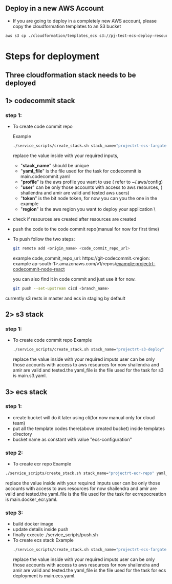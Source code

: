 ## Deploy in a new AWS Account

- If you are going to deploy in a completely new AWS account, please copy the cloudformation templates to an S3 bucket

```bash
aws s3 cp ./cloudformation/templates_ecs s3://pj-test-ecs-deploy-resources-bucket/templates --recursive
```

# Steps for deployment

## Three cloudformation stack needs to be deployed

<!-- ## Common Steps

- ./service_scripts/create_stack.sh shailendra-s3-deploy-ecs main.ecs.yaml 7b76e084-98d0-4cf6-852b-50aabea4e593(where the three parameters are stackname, yamlConfigFile, bitToken) -->

## 1> codecommit stack

### step 1:

- To create code commit repo

  Example

  ```bash
  ./service_scripts/create_stack.sh stack_name="projectrt-ecs-fargate-deploy" yaml_file="main.codecommit.yaml" profile="default" user="shailendra" token="7b76e084-98d0-4cf6-852b-50aabea4e593" region="ap-south-1"
  ```

  replace the value inside with your required inputs,

  - "**stack_name**" should be unique
  - "**yaml_file**" is the file used for the task for codecommit is main.codecommit.yaml
  - "**profile**" is the aws profile you want to use ( refer to ~/.aws/config)
  - "**user**" can be only those accounts with access to aws resources, ( shailendra and amir are valid and tested aws users)
  - "**token**" is the bit node token, for now you can you the one in the example
  - "**region**" is the aws region you want to deploy your application
    \

* check if resources are created after resources are created
* push the code to the code commit repo(manual for now for first time)
* To push follow the two steps:

  ```bash
  git remote add <origin_name> <code_commit_repo_url>
  ```

  example
  code_commit_repo_url: https://git-codecommit.<region: example ap-south-1>.amazonaws.com/v1/repos/<example:projectrt-codecommit-node-react>

  you can also find it in code commit and just use it for now.

  ```bash
  git push --set-upstream cicd <branch_name>
  ```

currently s3 rests in master and ecs in staging by default

## 2> s3 stack

### step 1:

- To create code commit repo
  Example

  ```bash
  ./service_scripts/create_stack.sh stack_name="projectrt-s3-deploy" yaml_file="main.s3.yaml" profile="default" user="shailendra" token="7b76e084-98d0-4cf6-852b-50aabea4e593" region="ap-south-1"
  ```

  replace the value inside with your required imputs user can be only those accounts with access to aws resources for now shailendra and amir are valid and tested.the yaml_file is the file used for the task for s3 is main.s3.yaml.

## 3> ecs stack

### step 1:

- create bucket will do it later using cli(for now manual only for cloud team)
- put all the template codes there(above created bucket) inside templates directory
- bucket name as constant with value "ecs-configuration"

### step 2:

- To create ecr repo
  Example

```bash
./service_scripts/create_stack.sh stack_name="projectrt-ecr-repo" yaml_file="main.docker_ecr.yaml" profile="default" user="shailendra" token="7b76e084-98d0-4cf6-852b-50aabea4e593" region="ap-south-1"
```

replace the value inside with your required imputs user can be only those accounts with access to aws resources for now shailendra and amir are valid and tested.the yaml_file is the file used for the task for ecrrepocreation is main.docker_ecr.yaml.

### step 3:

- build docker image
- update details inside push
- finally execute ./service_scripts/push.sh
- To create ecs stack
  Example
  ```bash
  ./service_scripts/create_stack.sh stack_name="projectrt-ecs-fargate-deploy" yaml_file="main.ecs.yaml" profile="default" user="shailendra" token="7b76e084-98d0-4cf6-852b-50aabea4e593" region="ap-south-1"
  ```
  replace the value inside with your required imputs user can be only those accounts with access to aws resources for now shailendra and amir are valid and tested.the yaml_file is the file used for the task for ecs deployment is main.ecs.yaml.
